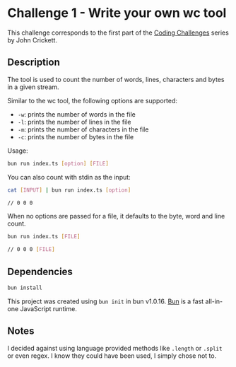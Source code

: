 # Challenge 1 - Write your own wc tool

This challenge corresponds to the first part of the [Coding Challenges](https://codingchallenges.fyi/challenges/challenge-wc) series by John Crickett.

## Description

The tool is used to count the number of words, lines, characters and bytes in a given stream.

Similar to the wc tool, the following options are supported:

- `-w`: prints the number of words in the file
- `-l`: prints the number of lines in the file
- `-m`: prints the number of characters in the file
- `-c`: prints the number of bytes in the file

Usage:

```bash
bun run index.ts [option] [FILE]
```

You can also count with stdin as the input:

```bash
cat [INPUT] | bun run index.ts [option]

// 0 0 0
```

When no options are passed for a file, it defaults to the byte, word and line count.

```bash
bun run index.ts [FILE]

// 0 0 0 [FILE]
```

## Dependencies

```bash
bun install
```

This project was created using `bun init` in bun v1.0.16. [Bun](https://bun.sh) is a fast all-in-one JavaScript runtime.

## Notes

I decided against using language provided methods like `.length` or `.split` or even regex. I know they could have been used, I simply chose not to.
